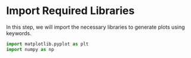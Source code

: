 # Import Required Libraries

In this step, we will import the necessary libraries to generate plots using keywords.

```python
import matplotlib.pyplot as plt
import numpy as np
```
